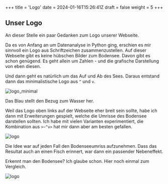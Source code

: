 +++
title = 'Logo'
date = 2024-01-16T15:26:41Z
draft = false
weight = 5
+++

## Unser Logo

An dieser Stelle ein paar Gedanken zum Logo unserer Webseite.

Da es von Anfang an um Datenanalyse in Python ging, erschien es mir sinnvoll ein Logo aus Schriftzeichen zusammenzustellen. Auf dieser Webseite gibt es keine hübschen Bilder zum Bodensee. Davon gibt es schon genügend. Es geht allein um Zahlen - und die grafische Darstellung von eben diesen.

Und dann geht es natürlich um das Auf und Ab des Sees. Daraus entstand dann das minimalistische Logo aus `^` und `v`.

![logo_minimal](/images/general/pegel-kn_grey-blue_minimal.png)

Das Blau stellt den Bezug zum Wasser her.

Weil das Logo oben links auf der Webseite eher breit sein sollte, habe ich dann mit Erweiterungen gespielt, welche die Umrisse des Bodensee darstellen sollten. Ich habe mit vielen Varianten experimentiert, die Kombination aus `>~^v>` hat mir dann aber am besten gefallen.

![logo](/images/general/pegel-kn_grey-blue.png)

Die Idee war auf jeden Fall den Bodenseeumriss aufzunehmen. Dass das Resultat auch an einen Fisch erinnert, war dann ein passender Nebeneffekt.

Erkennt man den Bodensee? Ich glaube schon. Hier noch einmal zum Vergleich.

![logo](/images/general/pegel-kn_bodensee.png)
